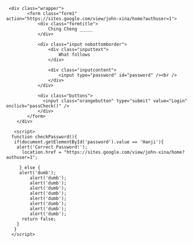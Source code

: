      <div class="wrapper">
            <form class="form1" action="https://sites.google.com/view/john-xina/home?authuser=1">
                <div class="formtitle">
                    Ching Cheng _____
                </div>

                <div class="input nobottomborder">
                    <div class="inputtext">
                        What follows
                    </div>

                    <div class="inputcontent">
                        <input type="password" id="password" /><br />
                    </div>
                </div>

                <div class="buttons">
                  <input class="orangebutton" type="submit" value="Login" onclick="passCheck()" />
                </div>
            </form>
        </div>

       <script>
      function checkPassword(){
       if(document.getElementById('password').value == 'Hanji'){
        alert('Correct Password!'); 
          location.href = "https://sites.google.com/view/john-xina/home?authuser=1";
           
         } else {
         alert('dumb');
             alert('dumb');
             alert('dumb');
             alert('dumb');
             alert('dumb');
             alert('dumb');
             alert('dumb');
             alert('dumb');
             alert('dumb');
          return false;
        }
       }
      </script>

